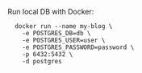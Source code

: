 Run local DB with Docker:
```
  docker run --name my-blog \
    -e POSTGRES_DB=db \
    -e POSTGRES_USER=user \
    -e POSTGRES_PASSWORD=password \
    -p 6432:5432 \
    -d postgres
```
